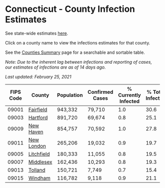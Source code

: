 # Connecticut - County Infection Estimates

See state-wide estimates [here](/infections/us-ct).

Click on a county name to view the infections estimates for that county.

See the [Counties Summary](/infections/summary-counties) page for a searchable and sortable table.

*Note: Due to the inherent lag between infections and reporting of cases, our estimates of infections are as of 14 days ago.*

*Last updated: February 25, 2021*

|   FIPS Code |                   County |   Population |   Confirmed Cases |   % Currently Infected |   % Total Infected |
|-------------|--------------------------|--------------|-------------------|------------------------|--------------------|
|       09001 |   [Fairfield](fairfield) |      943,332 |            79,710 |                    1.0 |               30.6 |
|       09003 |     [Hartford](hartford) |      891,720 |            69,674 |                    0.8 |               25.1 |
|       09009 |   [New Haven](new-haven) |      854,757 |            70,592 |                    1.0 |               27.8 |
|       09011 | [New London](new-london) |      265,206 |            19,032 |                    0.9 |               19.7 |
|       09005 | [Litchfield](litchfield) |      180,333 |            11,055 |                    0.8 |               19.5 |
|       09007 |   [Middlesex](middlesex) |      162,436 |            10,293 |                    0.8 |               19.3 |
|       09013 |       [Tolland](tolland) |      150,721 |             7,749 |                    0.7 |               15.4 |
|       09015 |       [Windham](windham) |      116,782 |             9,118 |                    0.9 |               21.1 |